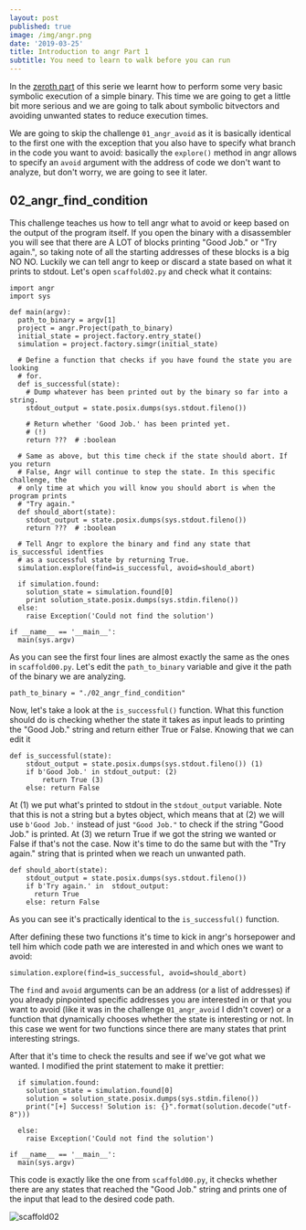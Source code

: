```yaml
---
layout: post
published: true
image: /img/angr.png
date: '2019-03-25'
title: Introduction to angr Part 1
subtitle: You need to learn to walk before you can run
---
```

In the [zeroth part](https://blog.notso.pro/2019-03-20-angr-introduction-part0/) of this serie we learnt how to perform some very basic symbolic execution of a simple binary. This time we are going to get a little bit more serious and we are going to talk about symbolic bitvectors and avoiding unwanted states to reduce execution times. 

We are going to skip the challenge `01_angr_avoid` as it is basically identical to the first one with the exception that you also have to specify what branch in the code you want to avoid: basically the `explore()` method in angr allows to specify an `avoid` argument with the address of code we don't want to analyze, but don't worry, we are going to see it later.

## 02_angr_find_condition
This challenge teaches us how to tell angr what to avoid or keep based on the output of the program itself. If you open the binary with a disassembler you will see that there are A LOT of blocks printing "Good Job." or "Try again.", so taking note of all the starting addresses of these blocks is a big NO NO. Luckily we can tell angr to keep or discard a state based on what it prints to stdout. Let's open `scaffold02.py` and check what it contains:

```
import angr
import sys

def main(argv):
  path_to_binary = argv[1]
  project = angr.Project(path_to_binary)
  initial_state = project.factory.entry_state()
  simulation = project.factory.simgr(initial_state)

  # Define a function that checks if you have found the state you are looking
  # for.
  def is_successful(state):
    # Dump whatever has been printed out by the binary so far into a string.
    stdout_output = state.posix.dumps(sys.stdout.fileno())

    # Return whether 'Good Job.' has been printed yet.
    # (!)
    return ???  # :boolean

  # Same as above, but this time check if the state should abort. If you return
  # False, Angr will continue to step the state. In this specific challenge, the
  # only time at which you will know you should abort is when the program prints
  # "Try again."
  def should_abort(state):
    stdout_output = state.posix.dumps(sys.stdout.fileno())
    return ???  # :boolean

  # Tell Angr to explore the binary and find any state that is_successful identfies
  # as a successful state by returning True.
  simulation.explore(find=is_successful, avoid=should_abort)

  if simulation.found:
    solution_state = simulation.found[0]
    print solution_state.posix.dumps(sys.stdin.fileno())
  else:
    raise Exception('Could not find the solution')

if __name__ == '__main__':
  main(sys.argv)
```

As you can see the first four lines are almost exactly the same as the ones in `scaffold00.py`. Let's edit the `path_to_binary` variable and give it the path of the binary we are analyzing.

```
path_to_binary = "./02_angr_find_condition"
```

Now, let's take a look at the `is_successful()` function. What this function should do is checking whether the state it takes as input leads to printing the "Good Job." string and return either True or False. Knowing that we can edit it

```
def is_successful(state):
	stdout_output = state.posix.dumps(sys.stdout.fileno()) (1)
    if b'Good Job.' in stdout_output: (2)
    	return True (3)
    else: return False
```

At (1) we put what's printed to stdout in the `stdout_output` variable. Note that this is not a string but a bytes object, which means that at (2) we will use `b'Good Job.'` instead of just `"Good Job."` to check if the string "Good Job." is printed. At (3) we return True if we got the string we wanted or False if that's not the case. Now it's time to do the same but with the "Try again." string that is printed when we reach un unwanted path.

```
def should_abort(state):
    stdout_output = state.posix.dumps(sys.stdout.fileno())   
    if b'Try again.' in  stdout_output:
      return True
    else: return False
```

As you can see it's practically identical to the `is_successful()` function.

After defining these two functions it's time to kick in angr's horsepower and tell him which code path we are interested in and which ones we want to avoid:

```
simulation.explore(find=is_successful, avoid=should_abort)
```

The `find` and `avoid` arguments can be an address (or a list of addresses) if you already pinpointed specific addresses you are interested in or that you want to avoid (like it was in the challenge `01_angr_avoid` I didn't cover) or a function that dynamically chooses whether the state is interesting or not. In this case we went for two functions since there are many states that print interesting strings.

After that it's time to check the results and see if we've got what we wanted. I modified the print statement to make it prettier:

```
  if simulation.found:
    solution_state = simulation.found[0]
    solution = solution_state.posix.dumps(sys.stdin.fileno())
    print("[+] Success! Solution is: {}".format(solution.decode("utf-8")))

  else:
    raise Exception('Could not find the solution')

if __name__ == '__main__':
  main(sys.argv)
```

This code is exactly like the one from `scaffold00.py`, it checks whether there are any states that reached the "Good Job." string and prints one of the input that lead to the desired code path.

![scaffold02]({{site.baseurl}}/img/scaffold02.png)
